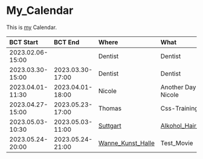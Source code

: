 # My_Calendar

This is [my](0.md) Calendar.

| BCT Start                                  | BCT End                       | Where                                 | What                          | 
| :------------------------------------------|:------------------------------|:--------------------------------------|:------------------------------|
| 2023.02.06-15:00                           |                               | Dentist                               | Dentist                       |
| 2023.03.30-15:00                           | 2023.03.30-17:00              | Dentist                               | Dentist                       |
| 2023.04.01-11:30                           | 2023.04.01-18:00              | Nicole                                | Another Day with Nicole       |
| 2023.04.27-15:00                           | 2023.05.23-17:00              | Thomas                                | Css-Training                  | <a id="10005"/>
| 2023.05.03-10:30                           | 2023.05.03-11:00              | [Suttgart](140000011.md)                              | [Alkohol_Hair_Analysis](1000001004.md)         | <a id="10001"/>
| 2023.05.24-20:00                           | 2023.05.24-21:00              | [Wanne_Kunst_Halle](140100000.md)     | Test_Movie                    | <a id="10000"/>
